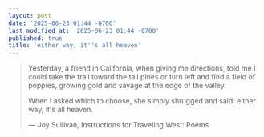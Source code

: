 ```yaml
---
layout: post
date: '2025-06-23 01:44 -0700'
last_modified_at: '2025-06-23 01:44 -0700'
published: true
title: 'either way, it''s all heaven'
---
```

> Yesterday, a friend in California, when giving me directions, told me I could take the trail toward the tall pines or turn left and find a field of poppies, growing gold and savage at the edge of the valley.  
>  
> When I asked which to choose, she simply shrugged and said: either way, it's all heaven.  
>  
> — Joy Sullivan, Instructions for Traveling West: Poems
